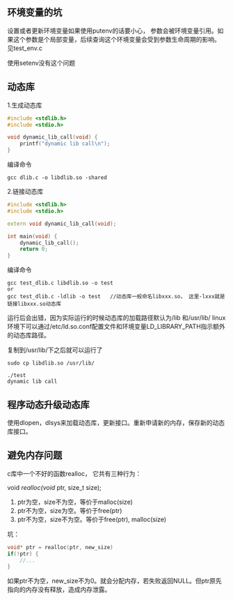 ## 环境变量的坑

设置或者更新环境变量如果使用putenv的话要小心， 参数会被环境变量引用。如果这个参数是个局部变量，后续查询这个环境变量会受到参数生命周期的影响。
见test_env.c

使用setenv没有这个问题


## 动态库

1.生成动态库

```c++
#include <stdlib.h>
#include <stdio.h>

void dynamic_lib_call(void) {
    printf("dynamic lib call\n");
}
```

编译命令
```
gcc dlib.c -o libdlib.so -shared
```

2.链接动态库

```c++
#include <stdlib.h>
#include <stdio.h>

extern void dynamic_lib_call(void);

int main(void) {
    dynamic_lib_call();
    return 0;
}
```

编译命令
```
gcc test_dlib.c libdlib.so -o test
or
gcc test_dlib.c -ldlib -o test   //动态库一般命名libxxx.so， 这里-lxxx就是链接libxxx.so动态库
```

运行后会出错，因为实际运行的时候动态库的加载路径默认为/lib 和/usr/lib/
linux环境下可以通过/etc/ld.so.conf配置文件和环境变量LD_LIBRARY_PATH指示额外的动态库路径。

复制到/usr/lib/下之后就可以运行了
```
sudo cp libdlib.so /usr/lib/

./test
dynamic lib call
```


## 程序动态升级动态库

使用dlopen，dlsys来加载动态库，更新接口。重新申请新的内存，保存新的动态库接口。


## 避免内存问题

c库中一个不好的函数realloc， 它共有三种行为：

void *realloc(void* ptr, size_t size);
1. ptr为空，size不为空，等价于malloc(size)
2. ptr不为空，size为空。等价于free(ptr)
3. ptr不为空，size不为空。等价于free(ptr), malloc(size)

坑：
```c
void* ptr = realloc(ptr, new_size)
if(!ptr) {
    //...
}
```
如果ptr不为空，new_size不为0。就会分配内存，若失败返回NULL。但ptr原先指向的内存没有释放，造成内存泄露。